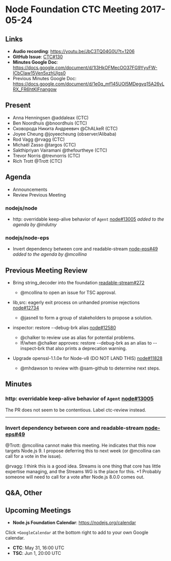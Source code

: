 # Node Foundation CTC Meeting 2017-05-24
## Links

* **Audio recording**: <https://youtu.be/JbC3TQ04G0U?t=1206>
* **GitHub Issue**: [CTC#130](https://github.com/nodejs/CTC/issues/130)
* **Minutes Google Doc**: <https://docs.google.com/document/d/1l3HkOFMecOO37FG9YyvFW-ICbCIaw15Ven5xzhUlgs0>
* Previous Minutes Google Doc: <https://docs.google.com/document/d/1e0q_mf145UOl5MDegvq15A26yLRX_FR6htKlFnangow>

## Present

* Anna Henningsen @addaleax (CTC)
* Ben Noordhuis @bnoordhuis (CTC)
* Сковорода Никита Андреевич @ChALkeR (CTC)
* Joyee Cheung @joyeecheung (observer/Alibaba)
* Rod Vagg @rvagg (CTC)
* Michaël Zasso @targos (CTC)
* Sakthipriyan Vairamani @thefourtheye (CTC)
* Trevor Norris @trevnorris (CTC)
* Rich Trott @Trott (CTC)


## Agenda

* Announcements
* Review Previous Meeting

### nodejs/node

* http: overridable keep-alive behavior of `Agent` [node#13005](https://github.com/nodejs/node/pull/13005)  _added to the agenda by @indutny_

### nodejs/node-eps

* Invert dependency between core and readable-stream [node-eps#49](https://github.com/nodejs/node-eps/pull/49) _added to the agenda by @mcollina_


## Previous Meeting Review

* Bring string_decoder into the foundation [readable-stream#272](https://github.com/nodejs/readable-stream/issues/272)
  * @mcollina to open an issue for TSC approval.

* lib,src: eagerly exit process on unhanded promise rejections [node#12734](https://github.com/nodejs/node/pull/12734)
  * @jasnell to form a group of stakeholders to propose a solution.

* inspector: restore --debug-brk alias [node#12580](https://github.com/nodejs/node/pull/12580)
  * @chalker to review use as alias for potential problems.
  * If/when @chalker approves: restore --debug-brk as an alias to --inspect-brk that also prints a deprecation warning.

* Upgrade openssl-1.1.0e for Node-v8 (DO NOT LAND THIS) [node#11828](https://github.com/nodejs/node/pull/11828)
  * @mhdawson to review with @sam-github to determine next steps.

## Minutes

### http: overridable keep-alive behavior of `Agent` [node#13005](https://github.com/nodejs/node/pull/13005)

The PR does not seem to be contentious. Label ctc-review instead.

---

### Invert dependency between core and readable-stream [node-eps#49](https://github.com/nodejs/node-eps/pull/49)

@Trott: @mcollina cannot make this meeting. He indicates that this now targets Node.js 9. I propose deferring this to next week (or @mcollina can call for a vote in the issue).

@rvagg: I think this is a good idea. Streams is one thing that core has little expertise managing, and the Streams WG is the place for this. +1 Probably someone will need to call for a vote after Node.js 8.0.0 comes out. 

## Q&A, Other


## Upcoming Meetings
 
* **Node.js Foundation Calendar**: https://nodejs.org/calendar
 
Click `+GoogleCalendar` at the bottom right to add to your own Google calendar.
	
* **CTC**: May 31, 16:00 UTC
* **TSC**: Jun 1, 20:00 UTC

